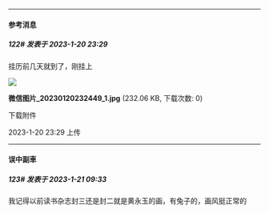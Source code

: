 

*****

####  参考消息  
##### 122#       发表于 2023-1-20 23:29

挂历前几天就到了，刚挂上

<img src="https://img.saraba1st.com/forum/202301/20/232940ku7n1p8y18gxke08.jpg" referrerpolicy="no-referrer">

<strong>微信图片_20230120232449_1.jpg</strong> (232.06 KB, 下载次数: 0)

下载附件

2023-1-20 23:29 上传



*****

####  误中副車  
##### 123#       发表于 2023-1-21 09:33

我记得以前读书杂志封三还是封二就是黄永玉的画，有兔子的，画风挺正常的

